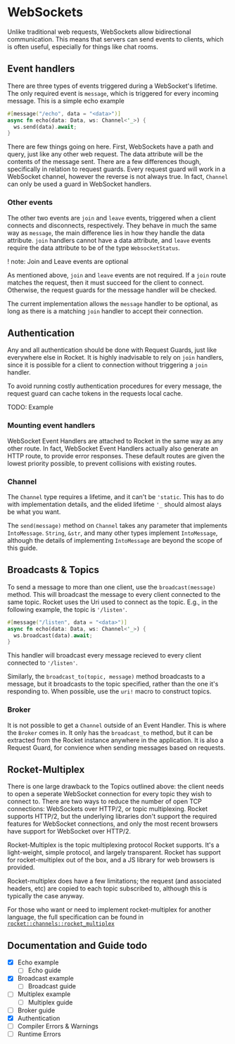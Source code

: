# WebSockets

Unlike traditional web requests, WebSockets allow bidirectional communication.
This means that servers can send events to clients, which is often useful,
especially for things like chat rooms.

## Event handlers

There are three types of events triggered during a WebSocket's lifetime. The only
required event is `message`, which is triggered for every incoming message. This
is a simple echo example

```rust
#[message("/echo", data = "<data>")]
async fn echo(data: Data, ws: Channel<'_>) {
  ws.send(data).await;
}
```

There are few things going on here. First, WebSockets have a path and query, just
like any other web request. The data attribute will be the contents of the
message sent. There are a few differences though, specifically in relation to
request guards. Every request guard will work in a WebSocket channel, however the
reverse is not always true. In fact, `Channel` can only be used a guard in
WebSocket handlers.

### Other events

The other two events are `join` and `leave` events, triggered when a client connects
and disconnects, respectively. They behave in much the same way as `message`,
the main difference lies in how they handle the data attribute. `join` handlers
cannot have a data attribute, and `leave` events require the data attribute to
be of the type `WebsocketStatus`.

! note: Join and Leave events are optional

  As mentioned above, `join` and `leave` events are not required. If a `join` route
  matches the request, then it must succeed for the client to connect. Otherwise,
  the request guards for the message handler will be checked.

The current implementation allows the `message` handler to be optional, as long
as there is a matching `join` handler to accept their connection.

## Authentication

Any and all authentication should be done with Request Guards, just like
everywhere else in Rocket. It is highly inadvisable to rely on `join` handlers,
since it is possible for a client to connection without triggering a `join` handler.

To avoid running costly authentication procedures for every message, the request
guard can cache tokens in the requests local cache.

TODO: Example

### Mounting event handlers

WebSocket Event Handlers are attached to Rocket in the same way as any other route.
In fact, WebSocket Event Handlers actually also generate an HTTP route, to provide
error responses. These default routes are given the lowest priority possible, to
prevent collisions with existing routes.

### Channel

The `Channel` type requires a lifetime, and it can't be `'static`. This has to do
with implementation details, and the elided lifetime `'_` should almost alays be
what you want.

The `send(message)` method on `Channel` takes any parameter that implements
`IntoMessage`. `String`, `&str`, and many other types implement `IntoMessage`,
although the details of implementing `IntoMessage` are beyond the scope of this
guide.

## Broadcasts & Topics

To send a message to more than one client, use the `broadcast(message)` method.
This will broadcast the message to every client connected to the same topic.
Rocket uses the Uri used to connect as the topic. E.g., in the following
example, the topic is `'/listen'`.

```rust
#[message("/listen", data = "<data>")]
async fn echo(data: Data, ws: Channel<'_>) {
  ws.broadcast(data).await;
}
```

This handler will broadcast every message recieved to every client connected to
`'/listen'`.

Similarly, the `broadcast_to(topic, message)` method broadcasts to a message, but
it broadcasts to the topic specified, rather than the one it's responding to. When
possible, use the `uri!` macro to construct topics.

### Broker

It is not possible to get a `Channel` outside of an Event Handler. This is where
the `Broker` comes in. It only has the `broadcast_to` method, but it can be extracted
from the Rocket instance anywhere in the application. It is also a Request Guard,
for convience when sending messages based on requests.

## Rocket-Multiplex

There is one large drawback to the Topics outlined above: the client needs to
open a seperate WebSocket connection for every topic they wish to connect to.
There are two ways to reduce the number of open TCP connections: WebSockets
over HTTP/2, or topic multiplexing. Rocket supports HTTP/2, but the underlying
libraries don't support the required features for WebSocket connections, and
only the most recent browsers have support for WebSocket over HTTP/2.

Rocket-Multiplex is the topic multiplexing protocol Rocket supports. It's a
light-weight, simple protocol, and largely transparent. Rocket has support for
rocket-multiplex out of the box, and a JS library for web browsers is provided.

Rocket-multiplex does have a few limitations; the request (and associated headers,
etc) are copied to each topic subscribed to, although this is typically the
case anyway.

For those who want or need to implement rocket-multiplex for another language, the
full specification can be found in
[`rocket::channels::rocket_multiplex`](@api/rocket/channels/rocket_multiplex/)

## Documentation and Guide todo

- [x] Echo example
  - [ ] Echo guide
- [x] Broadcast example
  - [ ] Broadcast guide
- [ ] Multiplex example
  - [ ] Multiplex guide
- [ ] Broker guide
- [x] Authentication
- [ ] Compiler Errors & Warnings
- [ ] Runtime Errors

